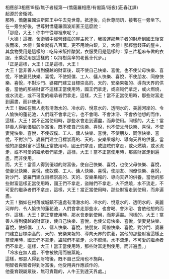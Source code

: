 相應部3相應19經/無子者經第一(憍薩羅相應/有偈篇/祇夜)(莊春江譯)  
起源於舍衛城。  
那時，憍薩羅國波斯匿王中午去見世尊。抵達後，向世尊問訊，接著在一旁坐下。在一旁坐好後，世尊對憍薩羅國波斯匿王這麼說：  
「那麼，大王！你中午從哪裡來呢？」  
「大德！這裡，舍衛城中經營錢莊的屋主死了，我搬運那無子者的財產到國王後宮後而來，大德！黃金就有八百萬，更不用說白銀，又，大德！那經營錢莊的屋主，其食物受用是這樣的：吃碎米飯拌酸粥，衣服受用是這樣的：穿三片粗麻布做的衣服，車乘受用是這樣的：以持樹葉傘的老舊車代步。」  
「正是這樣，大王！正是這樣，大王！  
大王！當非善人得到優越的財富後，既不使自己快樂、喜悅，也不使父母快樂、喜悅，不使妻兒快樂、喜悅，不使奴僕、工人、傭人快樂、喜悅，不使朋友、同僚快樂、喜悅，不對沙門、婆羅門建立目標崇高的、天的、安樂果報的、導向天界的供養，當他的那些財富不這樣正當使用時，國王們拿走，或盜賊們拿走，或火燃燒，或水流走，或不可愛的繼承者們拿走，這樣，大王！當不正當使用時，那些財富走到遍盡，而非使用。  
大王！猶如在無人處有清澈水的、冷水的、悅意水的、透明水的、美麗河岸的、令人愉快的蓮花池，人們既不會拿走它，也不會喝、不會沐浴、不會依他想的而作，這樣，大王！當不正當使用時，那些水會走到遍盡，而非使用。同樣的，大王！當非善人得到優越的財富後，既不使自己快樂、喜悅，也不使父母快樂、喜悅，不使妻兒快樂、喜悅，不使奴僕、工人、傭人快樂、喜悅，不使朋友、同僚快樂、喜悅，不對沙門、婆羅門建立目標崇高的、天的、安樂果報的、導向天界的供養，當他的那些財富不這樣正當使用時，國王們拿走，或盜賊們拿走，或火燃燒，或水流走，或不可愛的繼承者們拿走，這樣，大王！當不正當使用時，那些財富走到遍盡，而非使用。  
而，大王！當善人得到優越的財富後，使自己快樂、喜悅，也使父母快樂、喜悅，使妻兒快樂、喜悅，使奴僕、工人、傭人快樂、喜悅，使朋友、同僚快樂、喜悅，對沙門、婆羅門建立目標崇高的、天的、安樂果報的、導向天界的供養，當他的那些財富這樣正當使用時，國王們不拿走，盜賊們不拿走，火不燃燒，水不流走，不可愛的繼承者們不拿走，這樣，大王！當正當使用時，那些財富走到使用，而非遍盡。  
大王！猶如在村落或城鎮不遠處有清澈水的、冷水的、悅意水的、透明水的、美麗河岸的、令人愉快的蓮花池，人們會拿走那些水，也會喝、會沐浴、會依他想的而作，這樣，大王！當正當使用時，那水會走到使用，而非遍盡。同樣的，大王！當善人得到優越的財富後，使自己快樂、喜悅，也使父母快樂、喜悅，使妻兒快樂、喜悅，使奴僕、工人、傭人快樂、喜悅，使朋友、同僚快樂、喜悅，對沙門、婆羅門建立目標崇高的、天的、安樂果報的、導向天界的供養，當他的那些財富這樣正當使用時，國王們不拿走，盜賊們不拿走，火不燃燒，水不流走，不可愛的繼承者們不拿走，這樣，大王！當正當使用時，那些財富走到使用，而非遍盡。」  
「冷水在無人處，不會被飲用而被蒸乾，  
這樣，邪惡人得到財物後，既不自己受用也不施與，  
明智者與智者得到財富後，他受用與作應該作的，  
他養育親屬眾後，無可責難的，人牛王到達天界處。」  
  
  
